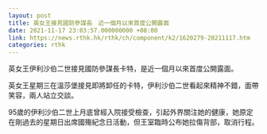 ```yaml
---
layout: post
title: 英女王接見國防參謀長　近一個月以來首度公開露面
date: 2021-11-17 23:03:57.000000000 +08:00
link: https://news.rthk.hk/rthk/ch/component/k2/1620279-20211117.htm
categories: rthk
---
```


英女王伊利沙伯二世接見國防參謀長卡特，是近一個月以來首度公開露面。

英女王星期三在溫莎堡接見即將卸任的卡特，伊利沙伯二世看起來精神不錯，面帶笑容，兩人站立交談。

95歲的伊利沙伯二世上月底曾經入院接受檢查，引起外界關注她的健康，她原定在剛過去的星期日出席國殤紀念日活動，但王室臨時公布她拉傷背部，取消行程。
